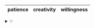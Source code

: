 | patience | creativity | willingness |
| :------: | :--------: | :---------: |

<details>
  <summary>✨</summary>
  These words are chosen at random each day. New words will appear here tomorrow morning.
</details>